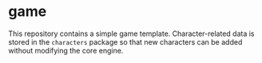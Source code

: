 # game

This repository contains a simple game template. Character-related data is
stored in the `characters` package so that new characters can be added
without modifying the core engine.
